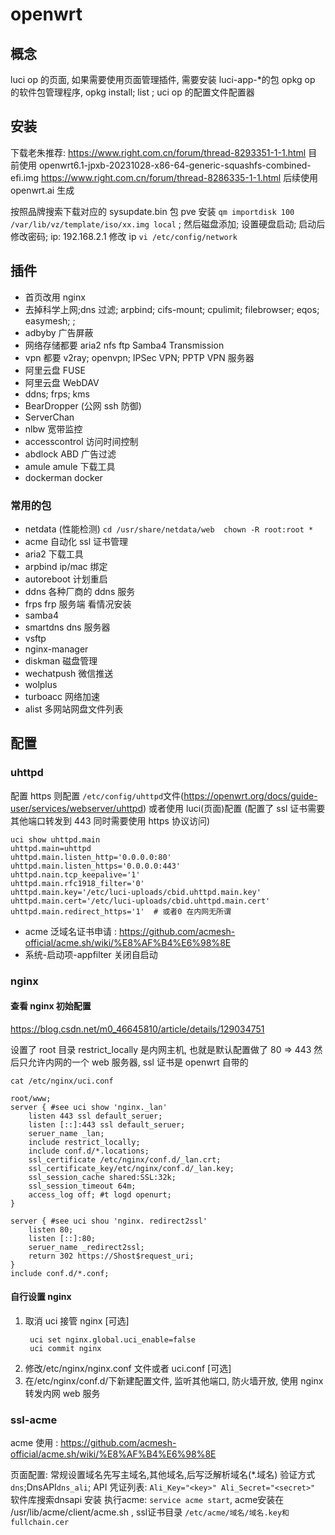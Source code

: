 # openwrt

## 概念

luci op 的页面, 如果需要使用页面管理插件, 需要安装 luci-app-\*的包
opkg op 的软件包管理程序, opkg install; list ;
uci op 的配置文件配置器

## 安装

下载老朱推荐: https://www.right.com.cn/forum/thread-8293351-1-1.html
目前使用 openwrt6.1-jpxb-20231028-x86-64-generic-squashfs-combined-efi.img https://www.right.com.cn/forum/thread-8286335-1-1.html
后续使用 openwrt.ai 生成

按照品牌搜索下载对应的 sysupdate.bin 包
pve 安装 `qm importdisk 100 /var/lib/vz/template/iso/xx.img local` ; 然后磁盘添加; 设置硬盘启动; 启动后修改密码; ip: 192.168.2.1 修改 ip `vi /etc/config/network`

## 插件

- 首页改用 nginx
- 去掉科学上网;dns 过滤; arpbind; cifs-mount; cpulimit; filebrowser; eqos; easymesh; ;
- adbyby 广告屏蔽
- 网络存储都要 aria2 nfs ftp Samba4 Transmission
- vpn 都要 v2ray; openvpn; IPSec VPN; PPTP VPN 服务器
- 阿里云盘 FUSE
- 阿里云盘 WebDAV
- ddns; frps; kms
- BearDropper (公网 ssh 防御)
- ServerChan
- nlbw 宽带监控
- accesscontrol 访问时间控制
- abdlock ABD 广告过滤
- amule amule 下载工具
- dockerman docker

### 常用的包

- netdata (性能检测) `cd /usr/share/netdata/web  chown -R root:root *`
- acme 自动化 ssl 证书管理
- aria2 下载工具
- arpbind ip/mac 绑定
- autoreboot 计划重启
- ddns 各种厂商的 ddns 服务
- frps frp 服务端 看情况安装
- samba4
- smartdns dns 服务器
- vsftp
- nginx-manager
- diskman 磁盘管理
- wechatpush 微信推送
- wolplus
- turboacc 网络加速
- alist 多网站网盘文件列表

## 配置

### uhttpd

配置 https 则配置 `/etc/config/uhttpd`文件(https://openwrt.org/docs/guide-user/services/webserver/uhttpd)
或者使用 luci(页面)配置 (配置了 ssl 证书需要其他端口转发到 443 同时需要使用 https 协议访问)

```shell
uci show uhttpd.main
uhttpd.main=uhttpd
uhttpd.main.listen_http='0.0.0.0:80'
uhttpd.main.listen_https='0.0.0.0:443'
uhttpd.nain.tcp_keepalive='1'
uhttpd.main.rfc1918_filter='0'
uhttpd.main.key='/etc/luci-uploads/cbid.uhttpd.main.key'
uhttpd.main.cert='/etc/luci-uploads/cbid.uhttpd.main.cert'
uhttpd.main.redirect_https='1'  # 或者0 在内网无所谓
```

- acme 泛域名证书申请 : https://github.com/acmesh-official/acme.sh/wiki/%E8%AF%B4%E6%98%8E
- 系统-启动项-appfilter 关闭自启动

### nginx

#### 查看 nginx 初始配置

https://blog.csdn.net/m0_46645810/article/details/129034751

设置了 root 目录 restrict_locally 是内网主机, 也就是默认配置做了 80 => 443 然后只允许内网的一个 web 服务器, ssl 证书是 openwrt 自带的

```shell
cat /etc/nginx/uci.conf

root/www;
server { #see uci show 'nginx._lan'
    listen 443 ssl default_seruer;
    listen [::]:443 ssl default_seruer;
    seruer_name _lan;
    include restrict_locally;
    include conf.d/*.locations;
    ssl_certificate /etc/nginx/conf.d/_lan.crt;
    ssl_certificate_key/etc/nginx/conf.d/_lan.key;
    ssl_session_cache shared:SSL:32k;
    ssl_session_timeout 64m;
    access_log off; #t logd openurt;
}

server { #see uci shou 'nginx. redirect2ssl'
    listen 80;
    listen [::]:80;
    seruer_name _redirect2ssl;
    return 302 https://Shost$request_uri;
}
include conf.d/*.conf;
```

#### 自行设置 nginx

1. 取消 uci 接管 nginx [可选]
   ```shell
    uci set nginx.global.uci_enable=false
    uci commit nginx
   ```
2. 修改/etc/nginx/nginx.conf 文件或者 uci.conf [可选]
3. 在/etc/nginx/conf.d/下新建配置文件, 监听其他端口, 防火墙开放, 使用 nginx 转发内网 web 服务

### ssl-acme

acme 使用 : https://github.com/acmesh-official/acme.sh/wiki/%E8%AF%B4%E6%98%8E

页面配置: 常规设置域名先写主域名,其他域名,后写泛解析域名(\*.域名) 验证方式`dns`;DnsAPI`dns_ali`; API 凭证列表: `Ali_Key="<key>" Ali_Secret="<secret>"` 
软件库搜索dnsapi 安装
执行acme: `service acme start`, acme安装在 /usr/lib/acme/client/acme.sh , 
ssl证书目录 `/etc/acme/域名/域名.key和fullchain.cer`